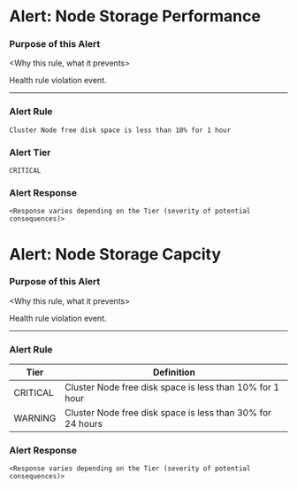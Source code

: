 # Alert: Node Storage Performance

### Purpose of this Alert

<Why this rule, what it prevents>

Health rule violation event.



------

### Alert Rule

```
Cluster Node free disk space is less than 10% for 1 hour
```


### Alert Tier

```
CRITICAL
```


### Alert Response

```
<Response varies depending on the Tier (severity of potential consequences)>
```







# Alert: Node Storage Capcity

### Purpose of this Alert

<Why this rule, what it prevents>

Health rule violation event.



------

### Alert Rule

| Tier     | Definition                                                 |
| -------- | ---------------------------------------------------------- |
| CRITICAL | Cluster Node free disk space is less than 10% for 1 hour   |
| WARNING  | Cluster Node free disk space is less than 30% for 24 hours |


### Alert Response

```
<Response varies depending on the Tier (severity of potential consequences)>
```

